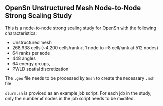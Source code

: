 ## OpenSn Unstructured Mesh Node-to-Node Strong Scaling Study

This is a node-to-node strong scaling study for OpenSn with the following
characteristics:

- Unstructured mesh
- 268,938 cells (~4,200 cells/rank at 1 node to ~8 cell/rank at 512 nodes)
- 64 ranks per node
- 448 angles
- 64 energy groups,
- PWLD spatial discretization

The `.geo` file needs to be processed by `Gmsh` to create the necessary `.msh`
file. 

`slurm.sh` is provided as an example job script. For each job in
the study, only the number of nodes in the job script needs to be modifed.
